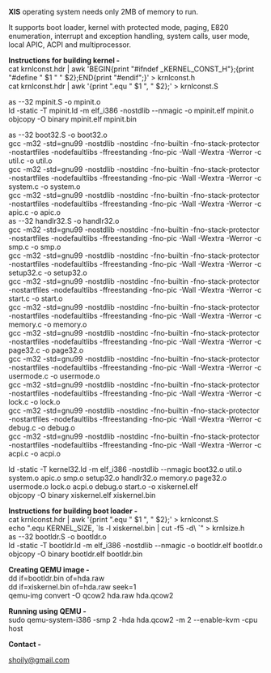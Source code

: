 <b>XIS</b> operating system needs only 2MB of memory to run.<br>

It supports boot loader, kernel with protected mode, paging, E820 enumeration, interrupt and exception handling, system calls, user mode, local APIC, ACPI and multiprocessor.

<b>Instructions for building kernel -</b><br>
cat krnlconst.hdr | awk 'BEGIN{print "#ifndef _KERNEL_CONST_H"};{print "#define " $1 " " $2};END{print "#endif";}' > krnlconst.h<br>
cat krnlconst.hdr | awk '{print ".equ " $1 ", " $2};' > krnlconst.S<br>

as --32 mpinit.S -o mpinit.o<br>
ld -static -T mpinit.ld -m elf_i386 -nostdlib --nmagic -o mpinit.elf mpinit.o<br>
objcopy -O binary mpinit.elf mpinit.bin<br>

as --32 boot32.S -o boot32.o<br>
gcc -m32 -std=gnu99 -nostdlib -nostdinc -fno-builtin -fno-stack-protector -nostartfiles -nodefaultlibs -ffreestanding -fno-pic -Wall -Wextra -Werror -c util.c -o util.o<br>
gcc -m32 -std=gnu99 -nostdlib -nostdinc -fno-builtin -fno-stack-protector -nostartfiles -nodefaultlibs -ffreestanding -fno-pic -Wall -Wextra -Werror -c system.c -o system.o<br>
gcc -m32 -std=gnu99 -nostdlib -nostdinc -fno-builtin -fno-stack-protector -nostartfiles -nodefaultlibs -ffreestanding -fno-pic -Wall -Wextra -Werror -c apic.c -o apic.o<br>
as --32 handlr32.S -o handlr32.o<br>
gcc -m32 -std=gnu99 -nostdlib -nostdinc -fno-builtin -fno-stack-protector -nostartfiles -nodefaultlibs -ffreestanding -fno-pic -Wall -Wextra -Werror -c smp.c -o smp.o<br>
gcc -m32 -std=gnu99 -nostdlib -nostdinc -fno-builtin -fno-stack-protector -nostartfiles -nodefaultlibs -ffreestanding -fno-pic -Wall -Wextra -Werror -c setup32.c -o setup32.o<br>
gcc -m32 -std=gnu99 -nostdlib -nostdinc -fno-builtin -fno-stack-protector -nostartfiles -nodefaultlibs -ffreestanding -fno-pic -Wall -Wextra -Werror -c start.c -o start.o<br>
gcc -m32 -std=gnu99 -nostdlib -nostdinc -fno-builtin -fno-stack-protector -nostartfiles -nodefaultlibs -ffreestanding -fno-pic -Wall -Wextra -Werror -c memory.c -o memory.o<br>
gcc -m32 -std=gnu99 -nostdlib -nostdinc -fno-builtin -fno-stack-protector -nostartfiles -nodefaultlibs -ffreestanding -fno-pic -Wall -Wextra -Werror -c page32.c -o page32.o<br>
gcc -m32 -std=gnu99 -nostdlib -nostdinc -fno-builtin -fno-stack-protector -nostartfiles -nodefaultlibs -ffreestanding -fno-pic -Wall -Wextra -Werror -c usermode.c -o usermode.o<br>
gcc -m32 -std=gnu99 -nostdlib -nostdinc -fno-builtin -fno-stack-protector -nostartfiles -nodefaultlibs -ffreestanding -fno-pic -Wall -Wextra -Werror -c lock.c -o lock.o<br>
gcc -m32 -std=gnu99 -nostdlib -nostdinc -fno-builtin -fno-stack-protector -nostartfiles -nodefaultlibs -ffreestanding -fno-pic -Wall -Wextra -Werror -c debug.c -o debug.o<br>
gcc -m32 -std=gnu99 -nostdlib -nostdinc -fno-builtin -fno-stack-protector -nostartfiles -nodefaultlibs -ffreestanding -fno-pic -Wall -Wextra -Werror -c acpi.c -o acpi.o<br>

ld -static -T kernel32.ld -m elf_i386 -nostdlib --nmagic boot32.o util.o system.o apic.o smp.o setup32.o handlr32.o memory.o page32.o usermode.o lock.o acpi.o debug.o start.o -o xiskernel.elf<br>
objcopy -O binary xiskernel.elf xiskernel.bin<br>

<b>Instructions for building boot loader -</b><br>
cat krnlconst.hdr | awk '{print ".equ " $1 ", " $2};' > krnlconst.S<br>
echo ".equ KERNEL_SIZE, &#96;ls -l xiskernel.bin | cut -f5 -d\ &#96;" > krnlsize.h<br>
as --32 bootldr.S -o bootldr.o<br>
ld -static -T bootldr.ld -m elf_i386 -nostdlib --nmagic -o bootldr.elf bootldr.o<br>
objcopy -O binary bootldr.elf bootldr.bin<br>

<b>Creating QEMU image -</b><br>
dd if=bootldr.bin of=hda.raw<br>
dd if=xiskernel.bin of=hda.raw seek=1<br>
qemu-img convert -O qcow2 hda.raw hda.qcow2<br>

<b>Running using QEMU -</b><br>
sudo qemu-system-i386 -smp 2 -hda hda.qcow2 -m 2 --enable-kvm -cpu host<br>

<b>Contact -</b>

shoily@gmail.com
